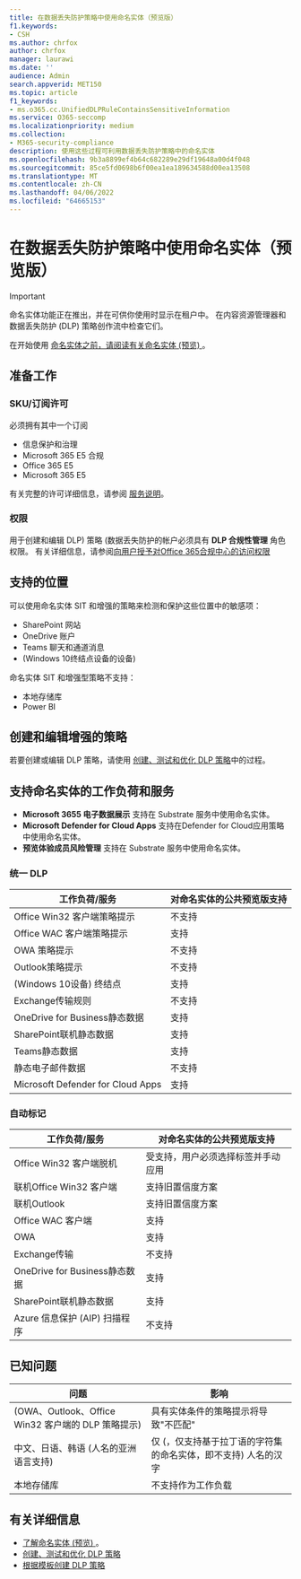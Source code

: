 ```yaml
---
title: 在数据丢失防护策略中使用命名实体（预览版）
f1.keywords:
- CSH
ms.author: chrfox
author: chrfox
manager: laurawi
ms.date: ''
audience: Admin
search.appverid: MET150
ms.topic: article
f1_keywords:
- ms.o365.cc.UnifiedDLPRuleContainsSensitiveInformation
ms.service: O365-seccomp
ms.localizationpriority: medium
ms.collection:
- M365-security-compliance
description: 使用这些过程可利用数据丢失防护策略中的命名实体
ms.openlocfilehash: 9b3a8899ef4b64c682289e29df19648a00d4f048
ms.sourcegitcommit: 85ce5fd0698b6f00ea1ea189634588d00ea13508
ms.translationtype: MT
ms.contentlocale: zh-CN
ms.lasthandoff: 04/06/2022
ms.locfileid: "64665153"
---
```

# <a name="use-named-entities-in-your-data-loss-prevention-policies-preview"></a>在数据丢失防护策略中使用命名实体（预览版）

> [!IMPORTANT]
> 命名实体功能正在推出，并在可供你使用时显示在租户中。 在内容资源管理器和数据丢失防护 (DLP) 策略创作流中检查它们。 

在开始使用 [命名实体之前，请阅读有关命名实体 (预览) ](named-entities-learn.md) 。

## <a name="before-you-begin"></a>准备工作

### <a name="skusubscriptions-licensing"></a>SKU/订阅许可

必须拥有其中一个订阅

- 信息保护和治理
- Microsoft 365 E5 合规
- Office 365 E5
- Microsoft 365 E5

有关完整的许可详细信息，请参阅 [服务说明](/office365/servicedescriptions/microsoft-365-service-descriptions/microsoft-365-tenantlevel-services-licensing-guidance/microsoft-365-security-compliance-licensing-guidance#information-protection-data-classification-analytics-overview-content--activity-explorer)。

### <a name="permissions"></a>权限

用于创建和编辑 DLP) 策略 (数据丢失防护的帐户必须具有 **DLP 合规性管理** 角色权限。 有关详细信息，请参阅[向用户授予对Office 365合规中心的访问权限](../security/office-365-security/grant-access-to-the-security-and-compliance-center.md)


## <a name="supported-locations"></a>支持的位置

可以使用命名实体 SIT 和增强的策略来检测和保护这些位置中的敏感项：

- SharePoint 网站
- OneDrive 账户
- Teams 聊天和通道消息
-  (Windows 10终结点设备的设备) 

命名实体 SIT 和增强型策略不支持：


- 本地存储库
- Power BI

## <a name="create-and-edit-enhanced-policies"></a>创建和编辑增强的策略

若要创建或编辑 DLP 策略，请使用 [创建、测试和优化 DLP 策略](create-test-tune-dlp-policy.md)中的过程。

## <a name="workloads-and-services-that-support-named-entities"></a>支持命名实体的工作负荷和服务


- **Microsoft 3655 电子数据展示** 支持在 Substrate 服务中使用命名实体。
- **Microsoft Defender for Cloud Apps** 支持在Defender for Cloud应用策略中使用命名实体。
- **预览体验成员风险管理** 支持在 Substrate 服务中使用命名实体。
<!--- **Communication Compliance** doesn't support the use of named entities in Exchange transport rules and data-at-rest.
- **Microsoft Information Governance** (MIG) doesn't support the use of named entities in Exchange transport rules and data-at-rest.-->
 
### <a name="unified-dlp"></a>统一 DLP

|工作负荷/服务  |对命名实体的公共预览版支持  |
|---------|---------|
|Office Win32 客户端策略提示    |不支持  |
|Office WAC 客户端策略提示    |支持         |
|OWA 策略提示     |不支持         |
|Outlook策略提示     |不支持 |
| (Windows 10设备) 终结点     |支持  |
|Exchange传输规则     |不支持 |
|OneDrive for Business静态数据     |支持         |
|SharePoint联机静态数据     |支持         |
|Teams静态数据     |支持         |
|静态电子邮件数据     |不支持         |
|Microsoft Defender for Cloud Apps     |支持         |

### <a name="autolabeling"></a>自动标记

|工作负荷/服务 |对命名实体的公共预览版支持  |
|---------|---------|
|Office Win32 客户端脱机   |受支持，用户必须选择标签并手动应用 |
|联机Office Win32 客户端|支持旧置信度方案 |
|联机Outlook   |支持旧置信度方案  |
|Office WAC 客户端     |支持 |
|OWA     |支持 |
|Exchange传输     |不支持 |
|OneDrive for Business静态数据     |支持 |
|SharePoint联机静态数据|支持|
|Azure 信息保护 (AIP) 扫描程序|不支持|

## <a name="known-issues"></a>已知问题

|问题  |影响  |
|---------|---------|
| (OWA、Outlook、Office Win32 客户端的 DLP 策略提示)      |   具有实体条件的策略提示将导致"不匹配"      |
| 中文、日语、韩语 (人名的亚洲语言支持)     | 仅 (，仅支持基于拉丁语的字符集的命名实体，即不支持) 人名的汉字        |
|本地存储库    | 不支持作为工作负载|

<!--|Devices workload (Endpoint)     | Not supported as a workload – authoring policy with named entities will not be allowed        |-->

## <a name="for-further-information"></a>有关详细信息
<!-- - [Sensitive information type entity definitions](sensitive-information-type-entity-definitions.md)-->
- [了解命名实体 (预览) ](named-entities-learn.md)。
- [创建、测试和优化 DLP 策略](create-test-tune-dlp-policy.md)
- [根据模板创建 DLP 策略](create-a-dlp-policy-from-a-template.md)
